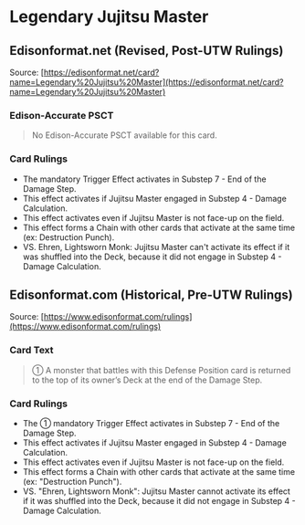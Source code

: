 # Legendary Jujitsu Master

## Edisonformat.net (Revised, Post-UTW Rulings)

Source: [https://edisonformat.net/card?name=Legendary%20Jujitsu%20Master](https://edisonformat.net/card?name=Legendary%20Jujitsu%20Master)

### Edison-Accurate PSCT

> No Edison-Accurate PSCT available for this card.

### Card Rulings

*   The mandatory Trigger Effect activates in Substep 7 - End of the Damage Step.
*   This effect activates if Jujitsu Master engaged in Substep 4 - Damage Calculation.
*   This effect activates even if Jujitsu Master is not face-up on the field.
*   This effect forms a Chain with other cards that activate at the same time (ex: Destruction Punch).
*   VS. Ehren, Lightsworn Monk: Jujitsu Master can't activate its effect if it was shuffled into the Deck, because it did not engage in Substep 4 - Damage Calculation.


## Edisonformat.com (Historical, Pre-UTW Rulings)

Source: [https://www.edisonformat.com/rulings](https://www.edisonformat.com/rulings)

### Card Text

> ① A monster that battles with this Defense Position card is returned to the top of its owner’s Deck at the end of the Damage Step.

### Card Rulings

*   The ① mandatory Trigger Effect activates in Substep 7 - End of the Damage Step.
*   This effect activates if Jujitsu Master engaged in Substep 4 - Damage Calculation.
*   This effect activates even if Jujitsu Master is not face-up on the field.
*   This effect forms a Chain with other cards that activate at the same time (ex: "Destruction Punch").
*   VS. "Ehren, Lightsworn Monk": Jujitsu Master cannot activate its effect if it was shuffled into the Deck, because it did not engage in Substep 4 - Damage Calculation.


